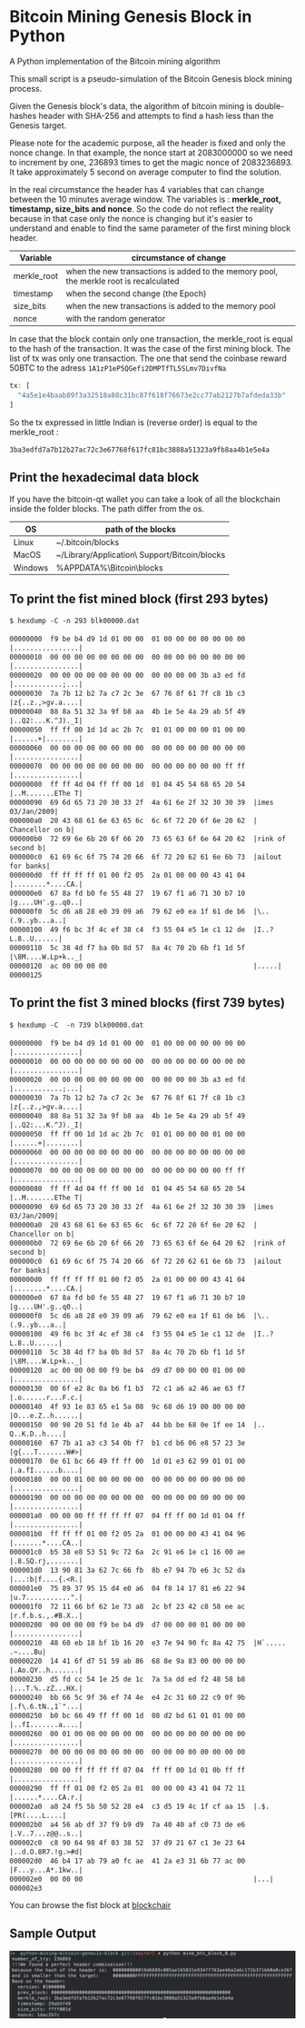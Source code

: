 # Bitcoin Mining Genesis Block in Python
A Python implementation of the Bitcoin mining algorithm

This small script is a pseudo-simulation of the Bitcoin Genesis block mining process.

Given the Genesis block's data, the algorithm of bitcoin mining is double-hashes header with SHA-256 and attempts to find a hash less than the Genesis target.

Please note for the academic purpose, all the header is fixed and only the nonce change.
In that example, the nonce start at 2083000000 so we need to increment by one, 236893 times to get the magic nonce of 2083236893.
It take approximately 5 second on average computer to find the solution.

In the real circumstance the header has 4 variables that can change between the 10 minutes average window. The variables is :  **merkle_root, timestamp, size_bits and nonce**. So the code do not reflect the reality because in that case only the nonce is changing but it's easier to understand and enable to find the same parameter of the first mining block header.

| Variable | circumstance of change |
| ------ | ------ |
| merkle_root | when the new transactions is added to the memory pool, the merkle root is recalculated |
| timestamp | when the second change (the Epoch) |
| size_bits | when the new transactions is added to the memory pool |
| nonce | with the random generator |

In case that the block contain only one transaction, the merkle_root is equal to the hash of the transaction. It was the case of the first mining block. The list of tx was only one transaction. The one that send the coinbase reward 50BTC to the adress `1A1zP1eP5QGefi2DMPTfTL5SLmv7DivfNa`

```js
tx: [
  "4a5e1e4baab89f3a32518a88c31bc87f618f76673e2cc77ab2127b7afdeda33b"
]
```
So the tx expressed in little Indian is (reverse order) is equal to the merkle_root :
```
3ba3edfd7a7b12b27ac72c3e67768f617fc81bc3888a51323a9fb8aa4b1e5e4a
```

## Print the hexadecimal data block

If you have the bitcoin-qt wallet you can take a look of all the blockchain inside the folder blocks. The path differ from the os.

| OS | path of the blocks |
| ------ | ------ |
| Linux | ~/.bitcoin/blocks |
| MacOS | ~/Library/Application\ Support/Bitcoin/blocks |
| Windows | %APPDATA%\Bitcoin\blocks |

## To print the fist mined block (first 293 bytes)
```
$ hexdump -C -n 293 blk00000.dat

00000000  f9 be b4 d9 1d 01 00 00  01 00 00 00 00 00 00 00  |................|
00000010  00 00 00 00 00 00 00 00  00 00 00 00 00 00 00 00  |................|
00000020  00 00 00 00 00 00 00 00  00 00 00 00 3b a3 ed fd  |............;...|
00000030  7a 7b 12 b2 7a c7 2c 3e  67 76 8f 61 7f c8 1b c3  |z{..z.,>gv.a....|
00000040  88 8a 51 32 3a 9f b8 aa  4b 1e 5e 4a 29 ab 5f 49  |..Q2:...K.^J)._I|
00000050  ff ff 00 1d 1d ac 2b 7c  01 01 00 00 00 01 00 00  |......+|........|
00000060  00 00 00 00 00 00 00 00  00 00 00 00 00 00 00 00  |................|
00000070  00 00 00 00 00 00 00 00  00 00 00 00 00 00 ff ff  |................|
00000080  ff ff 4d 04 ff ff 00 1d  01 04 45 54 68 65 20 54  |..M.......EThe T|
00000090  69 6d 65 73 20 30 33 2f  4a 61 6e 2f 32 30 30 39  |imes 03/Jan/2009|
000000a0  20 43 68 61 6e 63 65 6c  6c 6f 72 20 6f 6e 20 62  | Chancellor on b|
000000b0  72 69 6e 6b 20 6f 66 20  73 65 63 6f 6e 64 20 62  |rink of second b|
000000c0  61 69 6c 6f 75 74 20 66  6f 72 20 62 61 6e 6b 73  |ailout for banks|
000000d0  ff ff ff ff 01 00 f2 05  2a 01 00 00 00 43 41 04  |........*....CA.|
000000e0  67 8a fd b0 fe 55 48 27  19 67 f1 a6 71 30 b7 10  |g....UH'.g..q0..|
000000f0  5c d6 a8 28 e0 39 09 a6  79 62 e0 ea 1f 61 de b6  |\..(.9..yb...a..|
00000100  49 f6 bc 3f 4c ef 38 c4  f3 55 04 e5 1e c1 12 de  |I..?L.8..U......|
00000110  5c 38 4d f7 ba 0b 8d 57  8a 4c 70 2b 6b f1 1d 5f  |\8M....W.Lp+k.._|
00000120  ac 00 00 00 00                                    |.....|
00000125
```

## To print the fist 3 mined blocks (first 739 bytes)
```
$ hexdump -C  -n 739 blk00000.dat

00000000  f9 be b4 d9 1d 01 00 00  01 00 00 00 00 00 00 00  |................|
00000010  00 00 00 00 00 00 00 00  00 00 00 00 00 00 00 00  |................|
00000020  00 00 00 00 00 00 00 00  00 00 00 00 3b a3 ed fd  |............;...|
00000030  7a 7b 12 b2 7a c7 2c 3e  67 76 8f 61 7f c8 1b c3  |z{..z.,>gv.a....|
00000040  88 8a 51 32 3a 9f b8 aa  4b 1e 5e 4a 29 ab 5f 49  |..Q2:...K.^J)._I|
00000050  ff ff 00 1d 1d ac 2b 7c  01 01 00 00 00 01 00 00  |......+|........|
00000060  00 00 00 00 00 00 00 00  00 00 00 00 00 00 00 00  |................|
00000070  00 00 00 00 00 00 00 00  00 00 00 00 00 00 ff ff  |................|
00000080  ff ff 4d 04 ff ff 00 1d  01 04 45 54 68 65 20 54  |..M.......EThe T|
00000090  69 6d 65 73 20 30 33 2f  4a 61 6e 2f 32 30 30 39  |imes 03/Jan/2009|
000000a0  20 43 68 61 6e 63 65 6c  6c 6f 72 20 6f 6e 20 62  | Chancellor on b|
000000b0  72 69 6e 6b 20 6f 66 20  73 65 63 6f 6e 64 20 62  |rink of second b|
000000c0  61 69 6c 6f 75 74 20 66  6f 72 20 62 61 6e 6b 73  |ailout for banks|
000000d0  ff ff ff ff 01 00 f2 05  2a 01 00 00 00 43 41 04  |........*....CA.|
000000e0  67 8a fd b0 fe 55 48 27  19 67 f1 a6 71 30 b7 10  |g....UH'.g..q0..|
000000f0  5c d6 a8 28 e0 39 09 a6  79 62 e0 ea 1f 61 de b6  |\..(.9..yb...a..|
00000100  49 f6 bc 3f 4c ef 38 c4  f3 55 04 e5 1e c1 12 de  |I..?L.8..U......|
00000110  5c 38 4d f7 ba 0b 8d 57  8a 4c 70 2b 6b f1 1d 5f  |\8M....W.Lp+k.._|
00000120  ac 00 00 00 00 f9 be b4  d9 d7 00 00 00 01 00 00  |................|
00000130  00 6f e2 8c 0a b6 f1 b3  72 c1 a6 a2 46 ae 63 f7  |.o......r...F.c.|
00000140  4f 93 1e 83 65 e1 5a 08  9c 68 d6 19 00 00 00 00  |O...e.Z..h......|
00000150  00 98 20 51 fd 1e 4b a7  44 bb be 68 0e 1f ee 14  |.. Q..K.D..h....|
00000160  67 7b a1 a3 c3 54 0b f7  b1 cd b6 06 e8 57 23 3e  |g{...T.......W#>|
00000170  0e 61 bc 66 49 ff ff 00  1d 01 e3 62 99 01 01 00  |.a.fI......b....|
00000180  00 00 01 00 00 00 00 00  00 00 00 00 00 00 00 00  |................|
00000190  00 00 00 00 00 00 00 00  00 00 00 00 00 00 00 00  |................|
000001a0  00 00 00 ff ff ff ff 07  04 ff ff 00 1d 01 04 ff  |................|
000001b0  ff ff ff 01 00 f2 05 2a  01 00 00 00 43 41 04 96  |.......*....CA..|
000001c0  b5 38 e8 53 51 9c 72 6a  2c 91 e6 1e c1 16 00 ae  |.8.SQ.rj,.......|
000001d0  13 90 81 3a 62 7c 66 fb  8b e7 94 7b e6 3c 52 da  |...:b|f....{.<R.|
000001e0  75 89 37 95 15 d4 e0 a6  04 f8 14 17 81 e6 22 94  |u.7...........".|
000001f0  72 11 66 bf 62 1e 73 a8  2c bf 23 42 c8 58 ee ac  |r.f.b.s.,.#B.X..|
00000200  00 00 00 00 f9 be b4 d9  d7 00 00 00 01 00 00 00  |................|
00000210  48 60 eb 18 bf 1b 16 20  e3 7e 94 90 fc 8a 42 75  |H`..... .~....Bu|
00000220  14 41 6f d7 51 59 ab 86  68 8e 9a 83 00 00 00 00  |.Ao.QY..h.......|
00000230  d5 fd cc 54 1e 25 de 1c  7a 5a dd ed f2 48 58 b8  |...T.%..zZ...HX.|
00000240  bb 66 5c 9f 36 ef 74 4e  e4 2c 31 60 22 c9 0f 9b  |.f\.6.tN.,1`"...|
00000250  b0 bc 66 49 ff ff 00 1d  08 d2 bd 61 01 01 00 00  |..fI.......a....|
00000260  00 01 00 00 00 00 00 00  00 00 00 00 00 00 00 00  |................|
00000270  00 00 00 00 00 00 00 00  00 00 00 00 00 00 00 00  |................|
00000280  00 00 ff ff ff ff 07 04  ff ff 00 1d 01 0b ff ff  |................|
00000290  ff ff 01 00 f2 05 2a 01  00 00 00 43 41 04 72 11  |......*....CA.r.|
000002a0  a8 24 f5 5b 50 52 28 e4  c3 d5 19 4c 1f cf aa 15  |.$.[PR(....L....|
000002b0  a4 56 ab df 37 f9 b9 d9  7a 40 40 af c0 73 de e6  |.V..7...z@@..s..|
000002c0  c8 90 64 98 4f 03 38 52  37 d9 21 67 c1 3e 23 64  |..d.O.8R7.!g.>#d|
000002d0  46 b4 17 ab 79 a0 fc ae  41 2a e3 31 6b 77 ac 00  |F...y...A*.1kw..|
000002e0  00 00 00                                          |...|
000002e3
```

You can browse the fist block at [blockchair](https://blockchair.com/bitcoin/block/0)

## Sample Output
![Sample output](./data/command_example.png)
